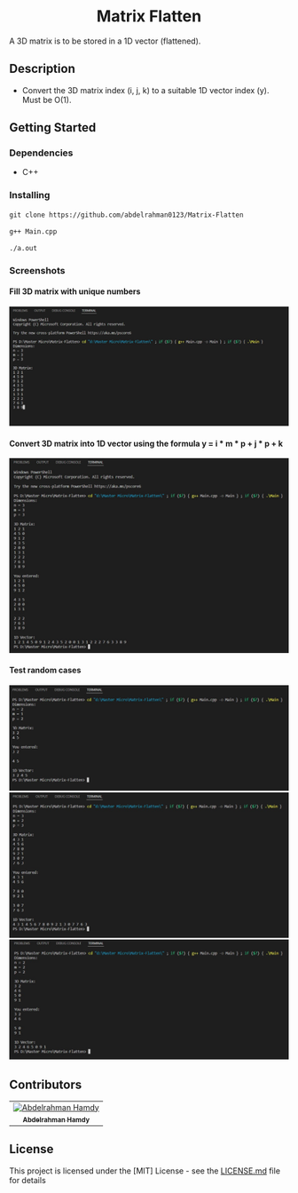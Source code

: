 <div align="center">

# Matrix Flatten

</div>

A 3D matrix is to be stored in a 1D vector (flattened).
## Description
* Convert the 3D matrix index (i, j, k) to a suitable 1D vector index (y). Must be O(1).

## Getting Started

### Dependencies

* C++

### Installing

```
git clone https://github.com/abdelrahman0123/Matrix-Flatten 
```

```
g++ Main.cpp
```

```
./a.out
```

### Screenshots

#### Fill 3D matrix with unique numbers
![start](screenshots/1.jpg)

#### Convert 3D matrix into 1D vector using the formula y = i * m * p + j * p + k
![start](screenshots/2.jpg)

#### Test random cases
![start](screenshots/3.jpg)
![start](screenshots/4.jpg)
![start](screenshots/5.jpg)


## Contributors

<table>
<tr>
<td align="center">
<a href="https://github.com/abdelrahman0123" target="_blank">
<img src="https://avatars.githubusercontent.com/u/67989900?v=4" width="150px;" alt="Abdelrahman Hamdy"/><br /><sub><b>Abdelrahman Hamdy</b></sub></a><br />
</td>
</tr>
 </table>

## License

This project is licensed under the [MIT] License - see the [LICENSE.md](LICENSE) file for details
